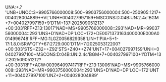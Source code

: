 UNA:+.? 'UNB+UNOC:3+9905766000008:500+9903756000004:500+250905:1217+004028004889++VL'UNH+004027997159+MSCONS:D:04B:UN:2.4c'BGM+7+004027997159+9'DTM+137:202509051213?+00:303'RFF+Z13:13017'NAD+MS+9905766000008::293'NAD+MR+9903756000004::293'UNS+D'NAD+DP'LOC+172+DE0071373163400000E000A0014996748'RFF+MG:1LGZ0056829358'LIN+1'PIA+5+1-1?:1.8.0:SRW'QTY+67:2729.000'DTM+7:202505312200?+00:303'STS+Z32++Z92'STS+Z40++Z74'UNT+17+004027997159'UNH+004027997100+MSCONS:D:04B:UN:2.4c'BGM+7+004027997100+1'DTM+137:202509051212?+00:303'RFF+ACW:003964097417'RFF+Z13:13006'NAD+MS+9905766000008::293'NAD+MR+9903756000004::293'UNS+D'NAD+DP'LOC+172'UNT+11+004027997100'UNZ+2+004028004889'